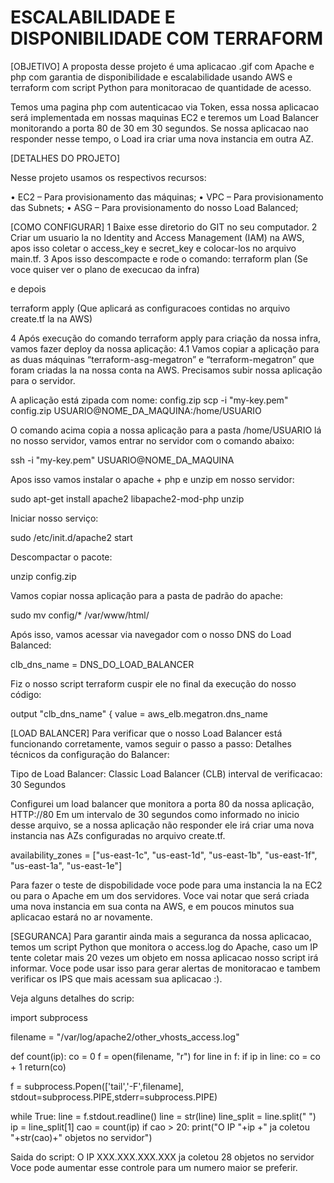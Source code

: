 # ESCALABILIDADE E DISPONIBILIDADE COM TERRAFORM

[OBJETIVO]
A proposta desse projeto é uma aplicacao .gif com Apache e php com garantia de disponibilidade e escalabilidade usando AWS e terraform com script Python para monitoracao
de quantidade de acesso.

Temos uma pagina php com autenticacao via Token, essa nossa aplicacao será implementada em nossas maquinas EC2 e teremos um Load Balancer monitorando a porta 80 de 30
em 30 segundos.
Se nossa aplicacao nao responder nesse tempo, o Load ira criar uma nova instancia em outra AZ.


[DETALHES DO PROJETO]

Nesse projeto usamos os respectivos recursos:

•	EC2 – Para provisionamento das máquinas;
•	VPC – Para provisionamento das Subnets; 
•	ASG – Para provisionamento do nosso Load Balanced;

[COMO CONFIGURAR]
1 Baixe esse diretorio do GIT no seu computador.
2 Criar um usuario la no Identity and Access Management (IAM) na AWS, apos isso coletar o access_key e secret_key e colocar-los no arquivo main.tf.
3 Apos isso descompacte e rode o comando: 
terraform plan (Se voce quiser ver o plano de execucao da infra) 

e depois 

terraform apply (Que aplicará as configuracoes contidas no arquivo create.tf la na AWS) 

4 Após execução do comando terraform apply para criação da nossa infra, vamos fazer deploy da nossa aplicação:
4.1 Vamos copiar a aplicação para as duas máquinas “terraform-asg-megatron” e “terraform-megatron” que foram criadas la na nossa conta na AWS.
Precisamos subir nossa aplicação para o servidor.

A aplicação está zipada com nome: config.zip
scp -i "my-key.pem" config.zip USUARIO@NOME_DA_MAQUINA:/home/USUARIO

O comando acima copia a nossa aplicação para a pasta /home/USUARIO lá no nosso servidor, vamos entrar no servidor com o comando abaixo:

ssh -i "my-key.pem" USUARIO@NOME_DA_MAQUINA

Apos isso vamos instalar o apache + php e unzip em nosso servidor:

sudo apt-get install apache2 libapache2-mod-php unzip

Iniciar nosso serviço:

sudo /etc/init.d/apache2 start

Descompactar o pacote:

unzip config.zip

Vamos copiar nossa aplicação para a pasta de padrão do apache:

sudo mv config/* /var/www/html/

Após isso, vamos acessar via navegador com o nosso DNS do Load Balanced:

clb_dns_name = DNS_DO_LOAD_BALANCER

Fiz o nosso script terraform cuspir ele no final da execução do nosso código:

output "clb_dns_name" {
  value       = aws_elb.megatron.dns_name


[LOAD BALANCER]
Para verificar que o nosso Load Balancer está funcionando corretamente, vamos seguir o passo a passo:
Detalhes técnicos da configuração do Balancer:
	
Tipo de Load Balancer: Classic Load Balancer (CLB)
interval de verificacao:	30 Segundos

	 
Configurei um load balancer que monitora a porta 80 da nossa aplicação, HTTP://80
Em um intervalo de 30 segundos como informado no inicio desse arquivo, se a nossa aplicação não responder ele irá criar uma nova instancia nas AZs configuradas 
no arquivo create.tf.

availability_zones = ["us-east-1c", "us-east-1d", "us-east-1b", "us-east-1f", "us-east-1a", "us-east-1e"]

Para fazer o teste de dispobilidade voce pode para uma instancia la na EC2 ou para o Apache em um dos servidores.
Voce vai notar que será criada uma nova instancia em sua conta na AWS, e em poucos minutos sua aplicacao estará no ar novamente.


[SEGURANCA]
Para garantir ainda mais a seguranca da nossa aplicacao, temos um script Python que monitora o access.log do Apache, caso um IP tente coletar mais 20 vezes um 
objeto em nossa aplicacao nosso script irá informar.
Voce pode usar isso para gerar alertas de monitoracao e tambem verificar os IPS que mais acessam sua aplicacao :).

Veja alguns detalhes do scrip:

import subprocess

filename = "/var/log/apache2/other_vhosts_access.log"

def count(ip):
        co = 0
        f = open(filename, "r")
        for line in f:
                if ip in line:
                        co = co + 1 
        return(co)                     

f = subprocess.Popen(['tail','-F',filename],\
        stdout=subprocess.PIPE,stderr=subprocess.PIPE)
        
while True:
    line = f.stdout.readline()
    line = str(line)
    line_split = line.split(" ")
    ip = line_split[1]
    cao = count(ip)
    if cao > 20:
        print("O IP "+ip +" ja coletou "+str(cao)+" objetos no servidor")

Saida do script:
O IP XXX.XXX.XXX.XXX ja coletou 28 objetos no servidor
Voce pode aumentar esse controle para um numero maior se preferir.


